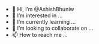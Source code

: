 - 👋 Hi, I’m @AshishBhuniw
- 👀 I’m interested in ...
- 🌱 I’m currently learning ...
- 💞️ I’m looking to collaborate on ...
- 📫 How to reach me ...

<!---
AshishBhuniw/AshishBhuniw is a ✨ special ✨ repository because its `README.md` (this file) appears on your GitHub profile.
You can click the Preview link to take a look at your changes.
--->
